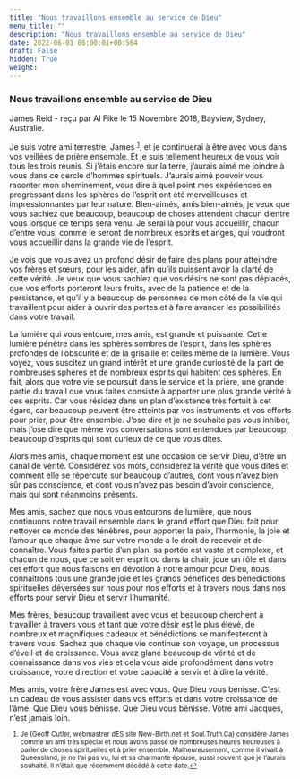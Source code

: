 ```yaml
---
title: "Nous travaillons ensemble au service de Dieu"
menu_title: ""
description: "Nous travaillons ensemble au service de Dieu"
date: 2022-06-01 06:00:01+00:564
draft: False
hidden: True
weight:
---
```

### Nous travaillons ensemble au service de Dieu

James Reid - reçu par Al Fike le 15 Novembre 2018, Bayview, Sydney, Australie.

Je suis votre ami terrestre, James <sup id=”a1”>[1](#f1)</sup>, et je continuerai à être avec vous dans vos veillées de prière ensemble. Et je suis tellement heureux de vous voir tous les trois réunis. Si j’étais encore sur la terre, j’aurais aimé me joindre à vous dans ce cercle d’hommes spirituels. J’aurais aimé pouvoir vous raconter mon cheminement, vous dire à quel point mes expériences en progressant dans les sphères de l’esprit ont été merveilleuses et impressionnantes par leur nature. Bien-aimés, amis bien-aimés, je veux que vous sachiez que beaucoup, beaucoup de choses attendent chacun d’entre vous lorsque ce temps sera venu. Je serai là pour vous accueillir, chacun d’entre vous, comme le seront de nombreux esprits et anges, qui voudront vous accueillir dans la grande vie de l’esprit.

Je vois que vous avez un profond désir de faire des plans pour atteindre vos frères et sœurs, pour les aider, afin qu’ils puissent avoir la clarté de cette vérité. Je veux que vous sachiez que vos désirs ne sont pas déplacés, que vos efforts porteront leurs fruits, avec de la patience et de la persistance, et qu’il y a beaucoup de personnes de mon côté de la vie qui travaillent pour aider à ouvrir des portes et à faire avancer les possibilités dans votre travail.

La lumière qui vous entoure, mes amis, est grande et puissante. Cette lumière pénètre dans les sphères sombres de l’esprit, dans les sphères profondes de l’obscurité et de la grisaille et celles même de la lumière. Vous voyez, vous suscitez un grand intérêt et une grande curiosité de la part de nombreuses sphères et de nombreux esprits qui habitent ces sphères. En fait, alors que votre vie se poursuit dans le service et la prière, une grande partie du travail que vous faites consiste à apporter une plus grande vérité à ces esprits. Car vous résidez dans un plan d’existence très fortuit à cet égard, car beaucoup peuvent être atteints par vos instruments et vos efforts pour prier, pour être ensemble. J’ose dire et je ne souhaite pas vous inhiber, mais j’ose dire que même vos conversations sont entendues par beaucoup, beaucoup d’esprits qui sont curieux de ce que vous dites.

Alors mes amis, chaque moment est une occasion de servir Dieu, d’être un canal de vérité. Considérez vos mots, considérez la vérité que vous dites et comment elle se répercute sur beaucoup d’autres, dont vous n’avez bien sûr pas conscience, et dont vous n’avez pas besoin d’avoir conscience, mais qui sont néanmoins présents.

Mes amis, sachez que nous vous entourons de lumière, que nous continuons notre travail ensemble dans le grand effort que Dieu fait pour nettoyer ce monde des ténèbres, pour apporter la paix, l’harmonie, la joie et l’amour que chaque âme sur votre monde a le droit de recevoir et de connaître. Vous faites partie d’un plan, sa portée est vaste et complexe, et chacun de nous, que ce soit en esprit ou dans la chair, joue un rôle et dans cet effort que nous faisons en dévotion à notre amour pour Dieu, nous connaîtrons tous une grande joie et les grands bénéfices des bénédictions spirituelles déversées sur nous pour nos efforts et à travers nous dans nos efforts pour servir Dieu et servir l’humanité.

Mes frères, beaucoup travaillent avec vous et beaucoup cherchent à travailler à travers vous et tant que votre désir est le plus élevé, de nombreux et magnifiques cadeaux et bénédictions se manifesteront à travers vous. Sachez que chaque vie continue son voyage, un processus d’éveil et de croissance. Vous avez glané beaucoup de vérité et de connaissance dans vos vies et cela vous aide profondément dans votre croissance, votre direction et votre capacité à servir et à dire la vérité.

Mes amis, votre frère James est avec vous. Que Dieu vous bénisse. C’est un cadeau de vous assister dans vos efforts et dans votre croissance de l’âme. Que Dieu vous bénisse. Que Dieu vous bénisse. Votre ami Jacques, n’est jamais loin.
<small>

1. <large id=”f1”> Je (Geoff Cutler, webmastrer dES site New-Birth.net et Soul.Truth.Ca) considère James comme un ami très spécial et nous avons passé de nombreuses heures heureuses à parler de choses spirituelles et à prier ensemble. Malheureusement, comme il vivait à Queensland, je ne l’ai pas vu, lui et sa charmante épouse, aussi souvent que je l’aurais souhaité. Il n’était que récemment décédé à cette date.[↩](#a1)
